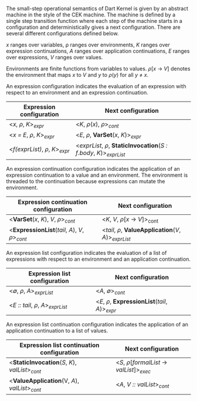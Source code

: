 The small-step operational semantics of Dart Kernel is given by an abstract machine in the style of the CEK machine.  The machine is defined by a single step transition function where each step of the machine starts in a configuration and deterministically gives a next configuration.  There are several different configurations defined below.

_x_ ranges over variables, &rho; ranges over environments, _K_ ranges over expression continuations, _A_ ranges over application continuations, _E_ ranges over expressions, _V_ ranges over values.

Environments are finite functions from variables to values.  _&rho;_[_x_ &rarr; _V_] denotes the environment that maps _x_ to _V_ and _y_ to _&rho;_(_y_) for all _y_ &ne; _x_.

An expression configuration indicates the evaluation of an expression with respect to an environment and an expression continuation.

Expression configuration | Next configuration
-- | --
<_x_, _&rho;_, _K_><sub>_expr_</sub> | <_K_, _&rho;_(_x_), _&rho;_><sub>_cont_</sub>
<_x = E_, _&rho;_, _K_><sub>_expr_</sub> | <_E_, _&rho;_, **VarSet**(_x_, _K_)><sub>_expr_</sub>
<_f(exprList)_, _&rho;_, _K_><sub>_expr_</sub> | <_exprList_, _&rho;_, **StaticInvocation**(_S : f.body_, _K_)><sub>_exprList_</sub>

An expression continuation configuration indicates the application of an expression continuation to a value and an environment.  The environment is threaded to the continuation because expressions can mutate the environment.

Expression continuation configuration | Next configuration
-- | --
<**VarSet**(_x_, _K_), _V_, _&rho;_><sub>_cont_</sub> | <_K_, _V_, _&rho;_[_x_ &rarr; _V_]><sub>cont</sub>
<**ExpressionList**(_tail_, _A_), _V_, _&rho;_><sub>_cont_</sub> | <_tail_, _&rho;_, **ValueApplication**(_V_, _A_)><sub>_exprList_</sub>

An expression list configuration indicates the evaluation of a list of expressions with respect to an environment and an application continuation.

Expression list configuration | Next configuration
--|--
<_&empty;_, _&rho;_, _A_><sub>_exprList_</sub> | <_A_, _&empty;_><sub>_cont_</sub>
<_E :: tail_, _&rho;_, _A_><sub>_exprList_</sub> | <_E_, _&rho;_, **ExpressionList**(_tail_, _A_)><sub>_expr_</sub>

An expression list continuation configuration indicates the application of an application continuation to a list of values.

Expression list continuation configuration | Next configuration
--|--
<**StaticInvocation**(_S_, _K_), _valList_><sub>_cont_</sub> | <_S_, _&rho;_[_formalList_ &rarr; _valList_]><sub>_exec_</sub>
<**ValueApplication**(V, _A_), _valList_><sub>_cont_</sub> | <_A_, _V :: valList_><sub>_cont_</sub>